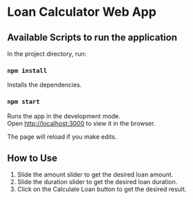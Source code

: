 # Loan Calculator Web App

## Available Scripts to run the application

In the project directory, run:

### `npm install`

Installs the dependencies.<br>

### `npm start`

Runs the app in the development mode.<br>
Open [http://localhost:3000](http://localhost:3000) to view it in the browser.

The page will reload if you make edits.<br>

## How to Use

1. Slide the amount slider to get the desired loan amount.
2. Slide the duration slider to get the desired loan duration.
3. Click on the Calculate Loan button to get the desired result.
